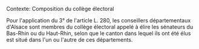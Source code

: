 Contexte: Composition du collège électoral

Pour l'application du 3° de l'article L. 280, les conseillers départementaux d'Alsace sont membres du collège électoral appelé à élire les sénateurs du Bas-Rhin ou du Haut-Rhin, selon que le canton dans lequel ils ont été élus est situé dans l'un ou l'autre de ces départements.